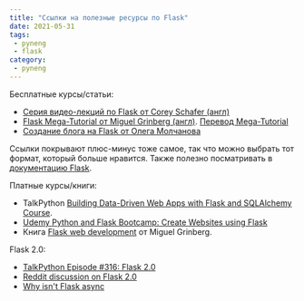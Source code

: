 ```yaml
---
title: "Ссылки на полезные ресурсы по Flask"
date: 2021-05-31
tags:
 - pyneng
 - flask
category:
 - pyneng
---
```


Бесплатные курсы/статьи:

* [Серия видео-лекций по Flask от Corey Schafer (англ)](https://www.youtube.com/playlist?list=PL-osiE80TeTs4UjLw5MM6OjgkjFeUxCYH)
* [Flask Mega-Tutorial от Miguel Grinberg (англ)](https://blog.miguelgrinberg.com/post/the-flask-mega-tutorial-part-i-hello-world). [Перевод Mega-Tutorial](https://habr.com/ru/post/346306/)
* [Создание блога на Flask от Олега Молчанова](https://www.youtube.com/playlist?list=PLlWXhlUMyooZr5R2u2Zwxt6Pw6iwBo5y5)

Cсылки покрывают плюс-минус тоже самое, так что можно выбрать тот формат,
который больше нравится. Также полезно посматривать в [документацию Flask](https://flask.palletsprojects.com/en/2.0.x/).

Платные курсы/книги:

* TalkPython [Building Data-Driven Web Apps with Flask and SQLAlchemy Course](https://training.talkpython.fm/courses/explore_flask/building-data-driven-web-applications-in-python-with-flask-sqlalchemy-and-bootstrap).
* [Udemy Python and Flask Bootcamp: Create Websites using Flask](https://www.udemy.com/course/python-and-flask-bootcamp-create-websites-using-flask/)
* Книга [Flask web development](https://learning.oreilly.com/library/view/flask-web-development/9781491991725/) от Miguel Grinberg.


Flask 2.0:

* [TalkPython Episode #316: Flask 2.0](https://talkpython.fm/episodes/show/316/flask-2.0)
* [Reddit discussion on Flask 2.0](https://www.reddit.com/r/Python/comments/msbt3p/flask_20_is_coming_please_help_us_test/)
* [Why isn't Flask async](https://www.youtube.com/watch?v=bw1qeMoFBmw)

